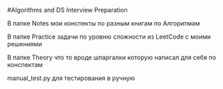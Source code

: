 #Algorithms and DS Interview Preparation

В папке Notes мои конспекты по разным книгам по Алгоритмам

В папке Practice задачи по уровню сложности из LeetCode с моими решениями

В папке Theory что то вроде шпаргалки которую написал для себя по конспектам 

manual_test.py для тестирования в ручную
